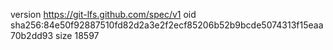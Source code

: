 version https://git-lfs.github.com/spec/v1
oid sha256:84e50f92887510fd82d2a3e2f2ecf85206b52b9bcde5074313f15eaa70b2dd93
size 18597

